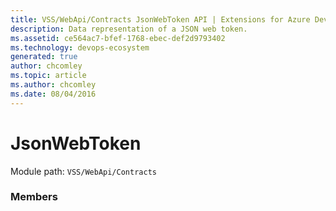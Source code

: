```yaml
---
title: VSS/WebApi/Contracts JsonWebToken API | Extensions for Azure DevOps Services
description: Data representation of a JSON web token.
ms.assetid: ce564ac7-bfef-1768-ebec-def2d9793402
ms.technology: devops-ecosystem
generated: true
author: chcomley
ms.topic: article
ms.author: chcomley
ms.date: 08/04/2016
---
```


# JsonWebToken

Module path: `VSS/WebApi/Contracts`

### Members

